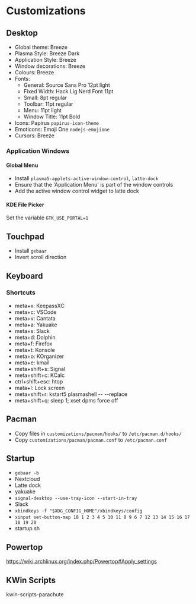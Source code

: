 # Customizations

## Desktop

- Global theme: Breeze
- Plasma Style: Breeze Dark
- Application Style: Breeze
- Window decorations: Breeze
- Colours: Breeze
- Fonts:
  - General: Source Sans Pro 12pt light
  - Fixed Width: Hack Lig Nerd Font 11pt
  - Small: 8pt regular
  - Toolbar: 11pt regular
  - Menu: 11pt light
  - Window Title: 11pt Bold
- Icons: Papirus `papirus-icon-theme`
- Emoticons: Emoji One `nodejs-emojione`
- Cursors: Breeze


### Application Windows

#### Global Menu

- Install `plasma5-applets-active-window-control`, `latte-dock`
- Ensure that the 'Application Menu' is part of the window controls
- Add the active window control widget to latte dock

#### KDE File Picker

Set the variable `GTK_USE_PORTAL=1`

## Touchpad

- Install `gebaar`
- Invert scroll direction

## Keyboard

### Shortcuts

- meta+x: KeepassXC
- meta+c: VSCode
- meta+v: Cantata
- meta+a: Yakuake
- meta+s: Slack
- meta+d: Dolphin
- meta+f: Firefox
- meta+t: Konsole
- meta+o: KOrganizer
- meta+e: kmail
- meta+shift+s: Signal
- meta+shift+c: KCalc
- ctrl+shift+esc: htop
- mata+l: Lock screen
- meta+shift+r: kstart5 plasmashell -- --replace
- meta+shift+q: sleep 1; xset dpms force off

## Pacman

- Copy files in `customizations/pacman/hooks/` to `/etc/pacman.d/hooks/`
- Copy `customizations/pacman/pacman.conf` to `/etc/pacman.conf`

## Startup

- `gebaar -b`
- Nextcloud
- Latte dock
- yakuake
- `signal-desktop --use-tray-icon --start-in-tray`
- Slack
- `xbindkeys -f "$XDG_CONFIG_HOME"/xbindkeys/config`
- `xinput set-button-map 18 1 2 3 4 5 10 11 8 9 6 7 12 13 14 15 16 17 18 19 20`
- startup.sh

## Powertop

<https://wiki.archlinux.org/index.php/Powertop#Apply_settings>

## KWin Scripts

kwin-scripts-parachute

